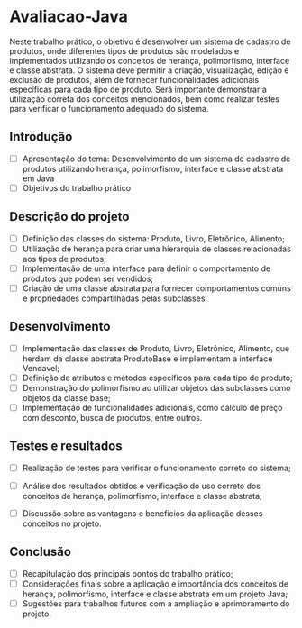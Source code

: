 # Avaliacao-Java

Neste trabalho prático, o objetivo é desenvolver um sistema de cadastro de produtos, onde diferentes tipos de produtos são modelados e implementados utilizando os conceitos de herança, polimorfismo, interface e classe abstrata. O sistema deve permitir a criação, visualização, edição e exclusão de produtos, além de fornecer funcionalidades adicionais específicas para cada tipo de produto. Será importante demonstrar a utilização correta dos conceitos mencionados, bem como realizar testes para verificar o funcionamento adequado do sistema.

## Introdução

- [ ] Apresentação do tema: Desenvolvimento de um sistema de cadastro de produtos utilizando herança, polimorfismo, interface e classe abstrata em Java
- [ ] Objetivos do trabalho prático

## Descrição do projeto

- [ ] Definição das classes do sistema: Produto, Livro, Eletrônico, Alimento;
- [ ] Utilização de herança para criar uma hierarquia de classes relacionadas aos tipos de produtos;
- [ ] Implementação de uma interface para definir o comportamento de produtos que podem ser vendidos;
- [ ] Criação de uma classe abstrata para fornecer comportamentos comuns e propriedades compartilhadas pelas subclasses.

## Desenvolvimento

- [ ] Implementação das classes de Produto, Livro, Eletrônico, Alimento, que herdam da classe abstrata ProdutoBase e implementam a interface Vendavel;
- [ ] Definição de atributos e métodos específicos para cada tipo de produto;
- [ ] Demonstração do polimorfismo ao utilizar objetos das subclasses como objetos da classe base;
- [ ] Implementação de funcionalidades adicionais, como cálculo de preço com desconto, busca de produtos, entre outros.

## Testes e resultados

- [ ] Realização de testes para verificar o funcionamento correto do sistema;
- [ ] Análise dos resultados obtidos e verificação do uso correto dos conceitos de herança, polimorfismo, interface e classe abstrata;
- [ ] Discussão sobre as vantagens e benefícios da aplicação desses conceitos no projeto.


## Conclusão

- [ ] Recapitulação dos principais pontos do trabalho prático;
- [ ] Considerações finais sobre a aplicação e importância dos conceitos de herança, polimorfismo, interface e classe abstrata em um projeto Java;
- [ ] Sugestões para trabalhos futuros com a ampliação e aprimoramento do projeto.